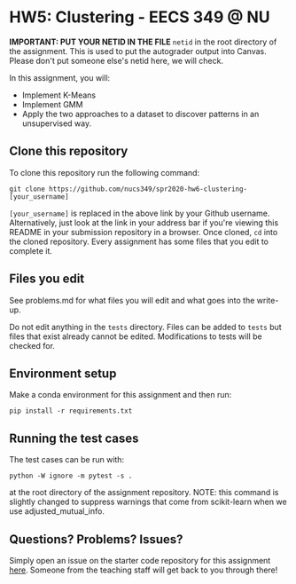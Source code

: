 # HW5: Clustering - EECS 349 @ NU
**IMPORTANT: PUT YOUR NETID IN THE FILE** `netid` in the root directory of the assignment. 
This is used to put the autograder output into Canvas. Please don't put someone else's netid 
here, we will check.

In this assignment, you will:
- Implement K-Means
- Implement GMM
- Apply the two approaches to a dataset to discover patterns in an unsupervised way.
  
## Clone this repository

To clone this repository run the following command:

``git clone https://github.com/nucs349/spr2020-hw6-clustering-[your_username]``

`[your_username]` is replaced in the above link by your Github username. Alternatively, just look at the link in your address bar if you're viewing this README in your submission repository in a browser. Once cloned, `cd` into the cloned repository. Every assignment has some files that you edit to complete it. 

## Files you edit

See problems.md for what files you will edit and what goes into the write-up.

Do not edit anything in the `tests` directory. Files can be added to `tests` but files that exist already cannot be edited. Modifications to tests will be checked for.

## Environment setup

Make a conda environment for this assignment and then run:

``pip install -r requirements.txt``

## Running the test cases

The test cases can be run with:

``python -W ignore -m pytest -s .``

at the root directory of the assignment repository.  NOTE: this command is slightly changed
to suppress warnings that come from scikit-learn when we use adjusted_mutual_info.

## Questions? Problems? Issues?

Simply open an issue on the starter code repository for this assignment [here](https://github.com/NUCS349/hw6-clustering/issues). Someone from the teaching staff will get back to you through there!
